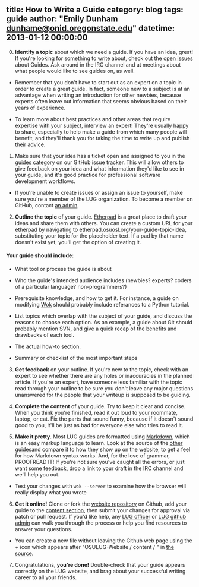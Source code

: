 title: How to Write a Guide
category: blog
tags: guide
author: "Emily Dunham <dunhame@onid.oregonstate.edu>"
datetime: 2013-01-12 00:00:00
---

0) **Identify a topic** about which we need a guide. If you have an idea,
great! If you're looking for something to write about, check out the [open
issues][issues] about Guides. Ask around in the IRC channel and at meetings
about what people would like to see guides on, as well.

* Remember that you don't have to start out as an expert on a topic in order
  to create a great guide. In fact, someone new to a subject is at an
  advantage when writing an introduction for other newbies, because experts
  often leave out information that seems obvious based on their years of
  experience.

* To  learn more about best practices and other areas that require expertise 
  with your subject, interview an expert! They're usually happy to share, 
  especially to help make a guide from which many people will benefit, and 
  they'll thank you for taking the time to write up and publish their advice.

1) Make sure that your idea has a ticket open and assigned to you in the 
[guides category][issues] on our GitHub issue tracker. This will allow others 
to give feedback on your idea and what information they'd like to see in your 
guide, and it's good practice for professional software development workflows.

* If you're unable to create issues or assign an issue to yourself, make sure 
  you're a member of the LUG organization. To become a member on GitHub, 
  contact [an admin][ghlist].

2) **Outline the topic** of your guide. [Etherpad][etherpad] is a great place
to draft your ideas and share them with others. You can create a custom URL
for your etherpad by navigating to etherpad.osuosl.org/your-guide-topic-idea,
substituting your topic for the placeholder text. If a pad by that name
doesn't exist yet, you'll get the option of creating it.

#### Your guide should include:

* What tool or process the guide is about

* Who the guide's intended audience includes (newbies? experts? coders of a
  particular language? non-programmers?)

* Prerequisite knowledge, and how to get it. For instance, a guide on
  modifying [Wok][wok] should probably include referances to a Python
  tutorial. 

* List topics which overlap with the subject of your guide, and discuss the
  reasons to choose each option. As an example, a guide about Git should
  probably mention SVN, and give a quick recap of the benefits and drawbacks
  of each tool.

* The actual how-to section.

* Summary or checklist of the most important steps

3) **Get feedback** on your outline. If you're new to the topic, check with an
expert to see whether there are any holes or inaccuracies in the planned
article. If you're an expert, have someone less familiar with the topic read
through your outline to be sure you don't leave any major questions unanswered
for the people that your writeup is supposed to be guiding.

4) **Complete the content** of your guide. Try to keep it clear and concise.
When you think you're finished, read it out loud to your roommate, laptop, or
cat. Fix the parts that sound funny, because if it doesn't sound good to you,
it'll be just as bad for everyone else who tries to read it.

5) **Make it pretty**. Most LUG guides are formatted using [Markdown][mkd],
which is an easy markup language to learn. Look at the source of the [other
guides][guides]and compare it to how they show up on the website, to get a
feel for how Markdown syntax works. And, for the love of grammar, PROOFREAD
IT! If you're not sure you've caught all the errors, or just want some
feedback, drop a link to your draft in the IRC channel and we'll help you
out.

* Test your changes with `wok --server` to examine how the browser will really
  display what you wrote

6) **Get it online!** Clone or fork the [website repository][site] on Github,
add your guide to the [content section][guides], then submit your changes for
approval via patch or pull request. If you'd like help, any [LUG
officer][officers] or [LUG github admin][ghlist] can walk you through the
process or help you find resources to answer your questions.

* You can create a new file without leaving the Github web page using the +
  icon which appears after "OSULUG-Website / content / " in [the
  source][guides].

7) Congratulations, **you're done!** Double-check that your guide appears
correctly on the LUG website, and brag about your successful writing career to
all your friends.

[issues]:https://github.com/OSULUG/OSULUG-Website/issues?labels=Guides&state=open
[ghlist]:https://github.com/OSULUG?tab=members
[etherpad]:etherpad.osuosl.org
[wok]:https://github.com/mythmon/wok
[mkd]:http://daringfireball.net/projects/markdown/syntax
[guides]:https://github.com/OSULUG/OSULUG-Website/tree/master/content/blog
[site]:https://github.com/OSULUG/OSULUG-Website
[officers]:http://lug.oregonstate.edu/contact/

